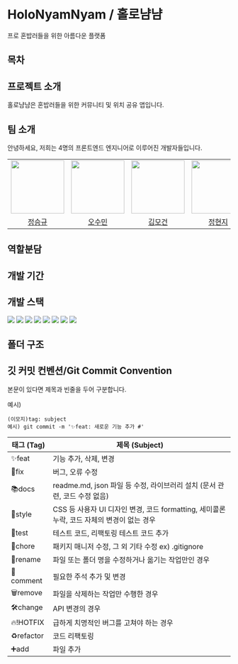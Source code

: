 # HoloNyamNyam / 홀로냠냠
프로 혼밥러들을 위한 아름다운 플랫폼

## 목차

## 프로젝트 소개

홀로냠냠은 혼밥러들을 위한 커뮤니티 및 위치 공유 앱입니다. 

## 팀 소개

안녕하세요, 저희는 4명의 프론트엔드 엔지니어로 이루어진 개발자들입니다.

<div align="center">

|                                                                                          |                                                                                          |                                                                                          |                                                                                        |
| :--------------------------------------------------------------------------------------: | :--------------------------------------------------------------------------------------: | :--------------------------------------------------------------------------------------: | :------------------------------------------------------------------------------------: |
| <img src="https://avatars.githubusercontent.com/u/127311862?v=4" width="120px;" alt=""/> | <img src="https://avatars.githubusercontent.com/u/127311862?v=4" width="120px;" alt=""/> | <img src="https://avatars.githubusercontent.com/u/127311862?v=4" width="120px;" alt=""/> | <img src="https://avatars.githubusercontent.com/u/127311862?v=4" width="120" alt="" /> |
|                           [정승규]([seunggyujung008@gmail.com](https://github.com/Seunggyu008))                            |                              [오수민]([osm960110@gmail.com](https://github.com/suminara))                               |                             [김모건]([sendithere79@naver.com](https://github.com/redcontroller))                             |                              [정현지](https://github.com/gee0916)                              |

</div>

## 역할분담

## 개발 기간

## 개발 스택
<img src="https://img.shields.io/badge/react-61DAFB?style=for-the-badge&logo=react&logoColor=white">  <img src="https://img.shields.io/badge/styledcomponents-DB7093?style=for-the-badge&logo=styledcomponents&logoColor=white">  <img src="https://img.shields.io/badge/eslint-4B32C3?style=for-the-badge&logo=eslint&logoColor=white">  <img src="https://img.shields.io/badge/prettier-F7B93E?style=for-the-badge&logo=prettier&logoColor=white">  <img src="https://img.shields.io/badge/figma-F24E1E?style=for-the-badge&logo=figma&logoColor=white">  <img src="https://img.shields.io/badge/KakaoAPI-FFCD00?style=for-the-badge&logo=kakao&logoColor=white">  <img src="https://img.shields.io/badge/reacthookform-EC5990?style=for-the-badge&logo=reacthookform&logoColor=white">  <img src="https://img.shields.io/badge/recoil-3578E5?style=for-the-badge&logo=react&logoColor=white">

## 폴더 구조

## 깃 커밋 컨벤션/Git Commit Convention

본문이 있다면 제목과 빈줄을 두어 구분합니다.

예시)

```
(이모지)tag: subject
예시) git commit -m '✨feat: 새로운 기능 추가 #'
```

| 태그 (Tag) | 제목 (Subject)                                                                             |
| ---------- | ------------------------------------------------------------------------------------------ |
| ✨feat     | 기능 추가, 삭제, 변경                                                                      |
| 🐞fix      | 버그, 오류 수정                                                                            |
| 📚docs     | readme.md, json 파일 등 수정, 라이브러리 설치 (문서 관련, 코드 수정 없음)                  |
| 💄style    | CSS 등 사용자 UI 디자인 변경, 코드 formatting, 세미콜론 누락, 코드 자체의 변경이 없는 경우 |
| 🚧test     | 테스트 코드, 리팩토링 테스트 코드 추가                                                     |
| 🎁chore    | 패키지 매니저 수정, 그 외 기타 수정 ex) .gitignore                                         |
| 📝rename   | 파일 또는 폴더 명을 수정하거나 옮기는 작업만인 경우                                        |
| 💬comment  | 필요한 주석 추가 및 변경                                                                   |
| 🗑remove    | 파일을 삭제하는 작업만 수행한 경우                                                         |
| 🛠change    | API 변경의 경우                                                                            |
| 🔥!HOTFIX  | 급하게 치명적인 버그를 고쳐야 하는 경우                                                    |
| ♻️refactor | 코드 리팩토링                                                                              |
| ➕add      | 파일 추가                                                                                  |
